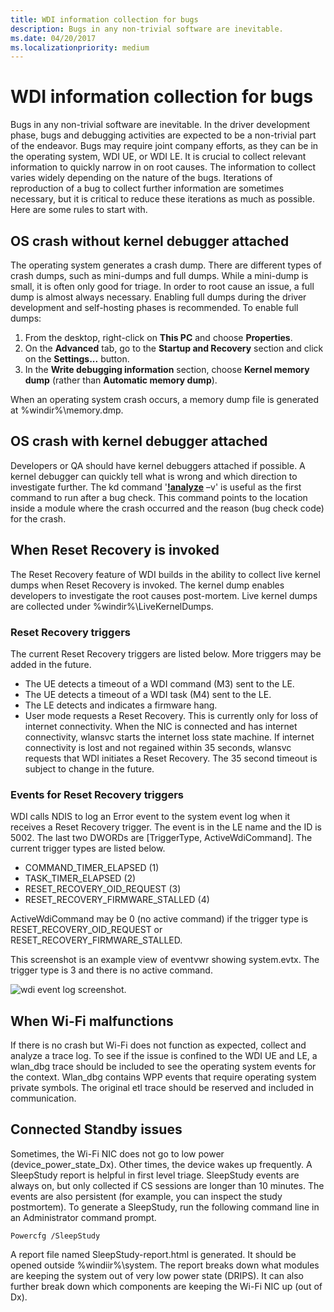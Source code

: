 ```yaml
---
title: WDI information collection for bugs
description: Bugs in any non-trivial software are inevitable.
ms.date: 04/20/2017
ms.localizationpriority: medium
---
```


# WDI information collection for bugs


Bugs in any non-trivial software are inevitable. In the driver development phase, bugs and debugging activities are expected to be a non-trivial part of the endeavor. Bugs may require joint company efforts, as they can be in the operating system, WDI UE, or WDI LE. It is crucial to collect relevant information to quickly narrow in on root causes. The information to collect varies widely depending on the nature of the bugs. Iterations of reproduction of a bug to collect further information are sometimes necessary, but it is critical to reduce these iterations as much as possible. Here are some rules to start with.

## OS crash without kernel debugger attached


The operating system generates a crash dump. There are different types of crash dumps, such as mini-dumps and full dumps. While a mini-dump is small, it is often only good for triage. In order to root cause an issue, a full dump is almost always necessary. Enabling full dumps during the driver development and self-hosting phases is recommended. To enable full dumps:

1.  From the desktop, right-click on **This PC** and choose **Properties**.
2.  On the **Advanced** tab, go to the **Startup and Recovery** section and click on the **Settings...** button.
3.  In the **Write debugging information** section, choose **Kernel memory dump** (rather than **Automatic memory dump**).

When an operating system crash occurs, a memory dump file is generated at %windir%\\memory.dmp.
## OS crash with kernel debugger attached


Developers or QA should have kernel debuggers attached if possible. A kernel debugger can quickly tell what is wrong and which direction to investigate further. The kd command '[**!analyze**](../debugger/-analyze.md) –v' is useful as the first command to run after a bug check. This command points to the location inside a module where the crash occurred and the reason (bug check code) for the crash.

## When Reset Recovery is invoked


The Reset Recovery feature of WDI builds in the ability to collect live kernel dumps when Reset Recovery is invoked. The kernel dump enables developers to investigate the root causes post-mortem. Live kernel dumps are collected under %windir%\\LiveKernelDumps.

### Reset Recovery triggers

The current Reset Recovery triggers are listed below. More triggers may be added in the future.

-   The UE detects a timeout of a WDI command (M3) sent to the LE.
-   The UE detects a timeout of a WDI task (M4) sent to the LE.
-   The LE detects and indicates a firmware hang.
-   User mode requests a Reset Recovery. This is currently only for loss of internet connectivity. When the NIC is connected and has internet connectivity, wlansvc starts the internet loss state machine. If internet connectivity is lost and not regained within 35 seconds, wlansvc requests that WDI initiates a Reset Recovery. The 35 second timeout is subject to change in the future.

### Events for Reset Recovery triggers

WDI calls NDIS to log an Error event to the system event log when it receives a Reset Recovery trigger. The event is in the LE name and the ID is 5002. The last two DWORDs are \[TriggerType, ActiveWdiCommand\]. The current trigger types are listed below.

-   COMMAND\_TIMER\_ELAPSED (1)
-   TASK\_TIMER\_ELAPSED (2)
-   RESET\_RECOVERY\_OID\_REQUEST (3)
-   RESET\_RECOVERY\_FIRMWARE\_STALLED (4)

ActiveWdiCommand may be 0 (no active command) if the trigger type is RESET\_RECOVERY\_OID\_REQUEST or RESET\_RECOVERY\_FIRMWARE\_STALLED.

This screenshot is an example view of eventvwr showing system.evtx. The trigger type is 3 and there is no active command.

![wdi event log screenshot.](images/wdi-event-log-screenshot.png)

## When Wi-Fi malfunctions


If there is no crash but Wi-Fi does not function as expected, collect and analyze a trace log. To see if the issue is confined to the WDI UE and LE, a wlan\_dbg trace should be included to see the operating system events for the context. Wlan\_dbg contains WPP events that require operating system private symbols. The original etl trace should be reserved and included in communication.

## Connected Standby issues


Sometimes, the Wi-Fi NIC does not go to low power (device\_power\_state\_Dx). Other times, the device wakes up frequently. A SleepStudy report is helpful in first level triage. SleepStudy events are always on, but only collected if CS sessions are longer than 10 minutes. The events are also persistent (for example, you can inspect the study postmortem). To generate a SleepStudy, run the following command line in an Administrator command prompt.

```CMD
Powercfg /SleepStudy
```

A report file named SleepStudy-report.html is generated. It should be opened outside %windiir%\\system. The report breaks down what modules are keeping the system out of very low power state (DRIPS). It can also further break down which components are keeping the Wi-Fi NIC up (out of Dx).

 


